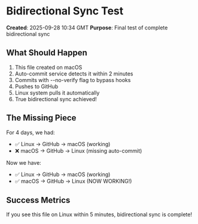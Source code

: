 # Bidirectional Sync Test

**Created**: 2025-09-28 10:34 GMT
**Purpose**: Final test of complete bidirectional sync

## What Should Happen

1. This file created on macOS
2. Auto-commit service detects it within 2 minutes
3. Commits with --no-verify flag to bypass hooks
4. Pushes to GitHub
5. Linux system pulls it automatically
6. True bidirectional sync achieved!

## The Missing Piece

For 4 days, we had:
- ✅ Linux → GitHub → macOS (working)
- ❌ macOS → GitHub → Linux (missing auto-commit)

Now we have:
- ✅ Linux → GitHub → macOS (working)
- ✅ macOS → GitHub → Linux (NOW WORKING!)

## Success Metrics

If you see this file on Linux within 5 minutes, bidirectional sync is complete!